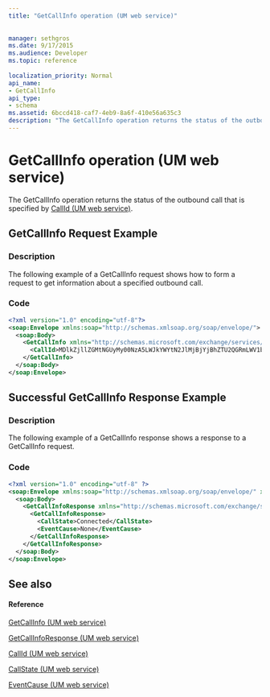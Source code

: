```yaml
---
title: "GetCallInfo operation (UM web service)"
 
 
manager: sethgros
ms.date: 9/17/2015
ms.audience: Developer
ms.topic: reference
 
localization_priority: Normal
api_name:
- GetCallInfo
api_type:
- schema
ms.assetid: 6bccd418-caf7-4eb9-8a6f-410e56a635c3
description: "The GetCallInfo operation returns the status of the outbound call that is specified by CallId (UM web service)."
---
```


# GetCallInfo operation (UM web service)

The GetCallInfo operation returns the status of the outbound call that is specified by [CallId (UM web service)](callid-um-web-service.md).
  
## GetCallInfo Request Example

### Description

The following example of a GetCallInfo request shows how to form a request to get information about a specified outbound call.
  
### Code

```XML
<?xml version="1.0" encoding="utf-8"?>
<soap:Envelope xmlns:soap="http://schemas.xmlsoap.org/soap/envelope/">
  <soap:Body>
    <GetCallInfo xmlns="http://schemas.microsoft.com/exchange/services/2006/messages">
      <CallId>MDlkZjllZGMtNGUyMy00NzA5LWJkYWYtN2JlMjBjYjBhZTU2QGRmLWV1bS0wMS5leGNoYW5nZS5jb3JwLm1pY3Jvc29mdC5jb20=</CallId>
    </GetCallInfo>
  </soap:Body>
</soap:Envelope>
```

## Successful GetCallInfo Response Example

### Description

The following example of a GetCallInfo response shows a response to a GetCallInfo request.
  
### Code

```XML
<?xml version="1.0" encoding="utf-8" ?> 
<soap:Envelope xmlns:soap="http://schemas.xmlsoap.org/soap/envelope/" xmlns:xsi="http://www.w3.org/2001/XMLSchema-instance" xmlns:xsd="http://www.w3.org/2001/XMLSchema">
  <soap:Body>
    <GetCallInfoResponse xmlns="http://schemas.microsoft.com/exchange/services/2006/messages">
      <GetCallInfoResponse>
        <CallState>Connected</CallState> 
        <EventCause>None</EventCause> 
      </GetCallInfoResponse>
    </GetCallInfoResponse>
  </soap:Body>
</soap:Envelope>
```

## See also

#### Reference

[GetCallInfo (UM web service)](getcallinfo-um-web-service.md)
  
[GetCallInfoResponse (UM web service)](getcallinforesponse-um-web-service.md)
  
[CallId (UM web service)](callid-um-web-service.md)
  
[CallState (UM web service)](callstate-um-web-service.md)
  
[EventCause (UM web service)](eventcause-um-web-service.md)

